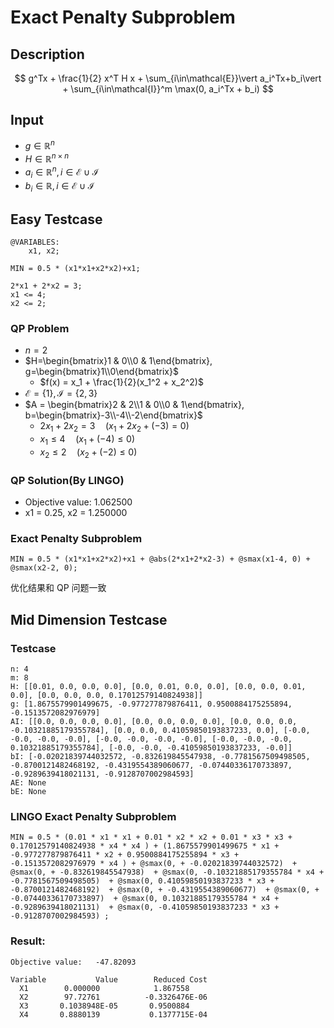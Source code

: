# Exact Penalty Subproblem
## Description
$$
g^Tx + \frac{1}{2} x^T H x + \sum_{i\in\mathcal{E}}\vert a_i^Tx+b_i\vert + \sum_{i\in\mathcal{I}}^m \max(0, a_i^Tx + b_i)
$$

## Input
- $g\in\mathbb{R}^n$
- $H\in\mathbb{R}^{n\times n}$
- $a_i\in\mathbb{R}^n, i\in\mathcal{E}\cup \mathcal{I}$
- $b_i\in\mathbb{R}, i\in\mathcal{E}\cup \mathcal{I}$

## Easy Testcase
```lingo
@VARIABLES:
	x1, x2;

MIN = 0.5 * (x1*x1+x2*x2)+x1;

2*x1 + 2*x2 = 3;
x1 <= 4;
x2 <= 2;
```
### QP Problem
- $n=2$
- $H=\begin{bmatrix}1 & 0\\0 & 1\end{bmatrix}, g=\begin{bmatrix}1\\0\end{bmatrix}$
  - $f(x) = x_1  + \frac{1}{2}(x_1^2 + x_2^2)$
- $\mathcal{E}=\{1\}, \mathcal{I}=\{2, 3\}$
- $A = \begin{bmatrix}2 & 2\\1 & 0\\0 & 1\end{bmatrix}, b=\begin{bmatrix}-3\\-4\\-2\end{bmatrix}$
  - $2x_1 + 2 x_2 = 3\quad\bigg(x_1+2x_2+(-3) = 0\bigg)$
  - $x_1\leq 4\quad\bigg(x_1+(-4)\leq 0\bigg)$
  - $x_2\leq 2\quad\bigg(x_2+(-2)\leq 0\bigg)$
### QP Solution(By LINGO)
- Objective value: 1.062500
- x1 = 0.25, x2 = 1.250000
### Exact Penalty Subproblem
```lingo
MIN = 0.5 * (x1*x1+x2*x2)+x1 + @abs(2*x1+2*x2-3) + @smax(x1-4, 0) + @smax(x2-2, 0);
```
优化结果和 QP 问题一致

## Mid Dimension Testcase
### Testcase
```
n: 4
m: 8
H: [[0.01, 0.0, 0.0, 0.0], [0.0, 0.01, 0.0, 0.0], [0.0, 0.0, 0.01, 0.0], [0.0, 0.0, 0.0, 0.17012579140824938]]
g: [1.8675579901499675, -0.977277879876411, 0.9500884175255894, -0.1513572082976979]
AI: [[0.0, 0.0, 0.0, 0.0], [0.0, 0.0, 0.0, 0.0], [0.0, 0.0, 0.0, -0.10321885179355784], [0.0, 0.0, 0.41059850193837233, 0.0], [-0.0, -0.0, -0.0, -0.0], [-0.0, -0.0, -0.0, -0.0], [-0.0, -0.0, -0.0, 0.10321885179355784], [-0.0, -0.0, -0.41059850193837233, -0.0]]
bI: [-0.02021839744032572, -0.832619845547938, -0.7781567509498505, -0.8700121482468192, -0.4319554389060677, -0.07440336170733897, -0.9289639418021131, -0.9128707002984593]
AE: None
bE: None
```
### LINGO Exact Penalty Subproblem
```lingo
MIN = 0.5 * (0.01 * x1 * x1 + 0.01 * x2 * x2 + 0.01 * x3 * x3 + 0.17012579140824938 * x4 * x4 ) + (1.8675579901499675 * x1 + -0.977277879876411 * x2 + 0.9500884175255894 * x3 + -0.1513572082976979 * x4 ) + @smax(0, + -0.02021839744032572)  + @smax(0, + -0.832619845547938)  + @smax(0, -0.10321885179355784 * x4 + -0.7781567509498505)  + @smax(0, 0.41059850193837233 * x3 + -0.8700121482468192)  + @smax(0, + -0.4319554389060677)  + @smax(0, + -0.07440336170733897)  + @smax(0, 0.10321885179355784 * x4 + -0.9289639418021131)  + @smax(0, -0.41059850193837233 * x3 + -0.9128707002984593) ;
```

### Result:
```
Objective value:   -47.82093

Variable           Value        Reduced Cost
  X1        0.000000            1.867558
  X2        97.72761          -0.3326476E-06
  X3       0.1038948E-05       0.9500884
  X4       0.8880139           0.1377715E-04
```